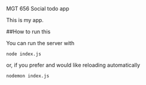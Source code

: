 MGT 656 Social todo app

This is my app. 

##How to run this

You can run the server with 

    node index.js
    
or, if you prefer and would like reloading automatically

    nodemon index.js